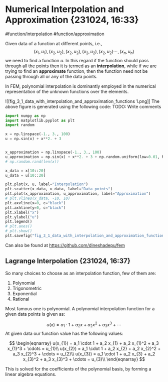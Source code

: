 
# Numerical Interpolation and Approximation {231024, 16:33}

#function/interpolation #function/approximation

Given data of a function at different points, i.e.,
$$
(x_1, u_1), (x_2, u_2), (x_2, u_2), (x_2, u_2), (x_2, u_2) \cdots , (x_n, u_n)
$$
we need to find a function $u$. In this regard if the function should pass through all the points then 
it is termed as an **interpolation**, while if we are trying to find an **approximate** function, then the
function need not be passing through all or any of the data points. 

In FEM, polynomial interpolation is dominantly employed in the numerical representation of the unknown functions over the elements. 

![[fig_3_1_data_with_interpolation_and_approximation_functions 1.png]]
The above figure is generated using the following code: TODO: Write comments
```python
import numpy as np
import matplotlib.pyplot as plt
import random

x = np.linspace(-1., 3., 100)
u = np.sin(x) + x**2. + 3


x_approximation = np.linspace(-1., 3., 100)
u_approximation = np.sin(x) + x**2. + 3 + np.random.uniform(low=0.01, high=0.1, size=(len(x),))
# np.random.rand(len(x))

x_data = x[10::20]
u_data = u[10::20]

plt.plot(x, u, label="Interpolation")
plt.scatter(x_data, u_data, label="Data points")
plt.plot(x_approximation, u_approximation, label="Approximation")
# plt.vlines(x_data, -10, 10)
plt.axvline(x=0, c="black")
plt.axhline(y=0, c="black")
plt.xlabel("x")
plt.ylabel("u")
plt.legend()
# plt.axes()
# plt.show()
plt.savefig("fig_3_1_data_with_interpolation_and_approximation_functions.png", dpi=300)
```
Can also be found at  https://github.com/dineshadepu/fem

## Lagrange Interpolation {231024, 16:37}

So many choices to choose as an interpolation function, few of them are:
1. Polynomial
2. Trigonometric
3. Exponential
4. Rational

Most famous one is polynomial. A polynomial interpolation function for a given data points is given as:

$$
u(x) = a_1 \cdot 1 + a_2 x + a_2 x^2 + a_3 x^3 + \cdots
$$
At given data our function value has the following values:


$$
\begin{eqnarray}
u(x_{1}) = a_1 \cdot 1 + a_2 x_{1} + a_2 x_{1}^2 + a_3 x_{1}^3 + \cdots = u_{1}\\
u(x_{2}) = a_1 \cdot 1 + a_2 x_{2} + a_2 x_{2}^2 + a_3 x_{2}^3 + \cdots = u_{2}\\
u(x_{3}) = a_1 \cdot 1 + a_2 x_{3} + a_2 x_{3}^2 + a_3 x_{3}^3 + \cdots = u_{3}\\
\end{eqnarray}
$$

This is solved for the coefficients of the polynomial basis, by forming a linear algebra equations. 
